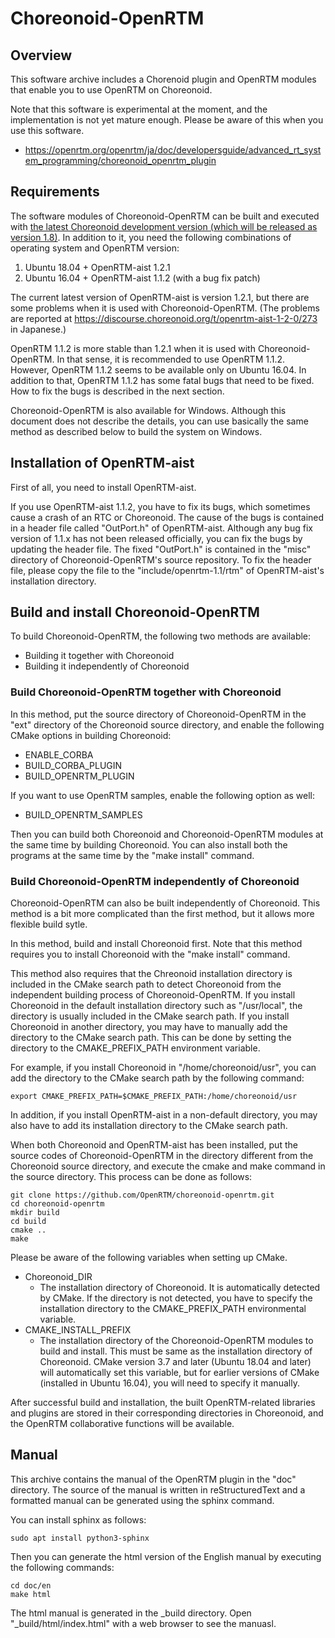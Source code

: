 # Choreonoid-OpenRTM

## Overview

This software archive includes a Chorenoid plugin and OpenRTM modules that enable you to use OpenRTM on Choreonoid.

Note that this software is experimental at the moment, and the implementation is not yet mature enough. Please be aware of this when you use this software.

- https://openrtm.org/openrtm/ja/doc/developersguide/advanced_rt_system_programming/choreonoid_openrtm_plugin

## Requirements

The software modules of Choreonoid-OpenRTM can be built and executed with [the latest Choreonoid development version (which will be released as version 1.8)](https://github.com/choreonoid/choreonoid).
In addition to it, you need the following combinations of operating system and OpenRTM version:

1. Ubuntu 18.04 + OpenRTM-aist 1.2.1
2. Ubuntu 16.04 + OpenRTM-aist 1.1.2 (with a bug fix patch)

The current latest version of OpenRTM-aist is version 1.2.1, but there are some problems when it is used with Choreonoid-OpenRTM. (The problems are reported at https://discourse.choreonoid.org/t/openrtm-aist-1-2-0/273 in Japanese.)

OpenRTM 1.1.2 is more stable than 1.2.1 when it is used with Choreonoid-OpenRTM. In that sense, it is recommended to use OpenRTM 1.1.2. However, OpenRTM 1.1.2 seems to be available only on Ubuntu 16.04. In addition to that, OpenRTM 1.1.2 has some fatal bugs that need to be fixed. How to fix the bugs is described in the next section.

Choreonoid-OpenRTM is also available for Windows. Although this document does not describe the details, you can use basically the same method as described below to build the system on Windows.

## Installation of OpenRTM-aist

First of all, you need to install OpenRTM-aist.

If you use OpenRTM-aist 1.1.2, you have to fix its bugs, which sometimes cause a crash of an RTC or Choreonoid. The cause of the bugs is contained in a header file called "OutPort.h" of OpenRTM-aist. Although any bug fix version of 1.1.x has not been released officially, you can fix the bugs by updating the header file. The fixed "OutPort.h" is contained in the "misc" directory of Choreonoid-OpenRTM's source repository. To fix the header file, please copy the file to the "include/openrtm-1.1/rtm" of OpenRTM-aist's installation directory.

## Build and install Choreonoid-OpenRTM

To build Choreonoid-OpenRTM, the following two methods are available:

- Building it together with Choreonoid
- Building it independently of Choreonoid

### Build Choreonoid-OpenRTM together with Choreonoid

In this method, put the source directory of Choreonoid-OpenRTM in the "ext" directory of the Choreonoid source directory, and enable the following CMake options in building Choreonoid:

- ENABLE_CORBA
- BUILD_CORBA_PLUGIN
- BUILD_OPENRTM_PLUGIN

If you want to use OpenRTM samples, enable the following option as well:

- BUILD_OPENRTM_SAMPLES

Then you can build both Choreonoid and Choreonoid-OpenRTM modules at the same time by building Choreonoid. You can also install both the programs at the same time by the "make install" command.

### Build Choreonoid-OpenRTM independently of Choreonoid

Choreonoid-OpenRTM can also be built independently of Choreonoid. This method is a bit more complicated	than the first method, but it allows more flexible build sytle.

In this method, build and install Choreonoid first. Note that this method requires you to install Choreonoid with the "make install" command.

This method also requires that the Chreonoid installation directory is included in the CMake search path to detect Choreonoid from the independent building process of Choreonoid-OpenRTM. If you install Choreonoid in the default installation directory such as "/usr/local", the directory is usually included in the CMake search path. If you install Choreonoid in another directory, you may have to manually add the directory to the CMake search path. This can be done by setting the directory to the CMAKE_PREFIX_PATH environment variable.

For example, if you install Choreonoid in "/home/choreonoid/usr", you can add the directory to the CMake search path by the following command:
```
export CMAKE_PREFIX_PATH=$CMAKE_PREFIX_PATH:/home/choreonoid/usr
```

In addition, if you install OpenRTM-aist in a non-default directory, you may also have to add its installation directory to the CMake search path.

When both Choreonoid and OpenRTM-aist has been installed, put the source codes of Choreonoid-OpenRTM in the directory different from the Choreonoid source directory, and execute the cmake and make command in the source directory. This process can be done as follows:
```
git clone https://github.com/OpenRTM/choreonoid-openrtm.git
cd choreonoid-openrtm
mkdir build
cd build
cmake ..
make
```

Please be aware of the following variables when setting up CMake.

- Choreonoid_DIR
  - The installation directory of Choreonoid. It is automatically detected by CMake. If the directory is not detected, you have to specify the installation directory to the CMAKE_PREFIX_PATH environmental variable.
- CMAKE_INSTALL_PREFIX
  - The installation directory of the Choreonoid-OpenRTM modules to build and install. This must be same as the installation directory of Choreonoid. CMake version 3.7 and later (Ubuntu 18.04 and later) will automatically set this variable, but for earlier versions of CMake (installed in Ubuntu 16.04), you will need to specify it manually.

After successful build and installation, the built OpenRTM-related libraries and plugins are stored in their corresponding directories in Choreonoid, and the OpenRTM collaborative functions will be available.

## Manual

This archive contains the manual of the OpenRTM plugin in the "doc" directory.
The source of the manual is written in reStructuredText and a formatted manual can be generated using the sphinx command.

You can install sphinx as follows:
```
sudo apt install python3-sphinx
```

Then you can generate the html version of the English manual by executing the following commands:
```
cd doc/en
make html
```

The html manual is generated in the _build directory. Open "_build/html/index.html" with a web browser to see the manuasl.
